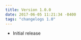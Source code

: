 ```yaml
---
title: Version 1.0.0
date: 2017-06-05 11:21:34 -0400
tags: "changelogs 1.0"
---
```


* Initial release
